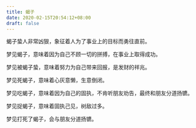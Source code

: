 ```yaml
---
title: 蝎子
date: 2020-02-15T20:54:12+08:00
draft: false
---
```


蝎子蛰人非常凶狠，象征着人为了事业上的目标而勇往直前。<br>


梦见蝎子，意味着因为自己不顾一切的拼搏，在事业上取得成功。<br>


梦见被蝎子蛰，意味着努力为自己带来回报，是发财的祥兆。<br>


梦见死蝎子，意味着心灰意懒，生意倒闭。<br>


梦见吃蝎子，意味着因为自己的固执，不肯听朋友劝告，最终和朋友分道扬镳。<br>


梦见捉蝎子，意味着固执己见，树敌过多。<br>


梦见打死了蝎子，会与朋友分道扬镳。<br>
